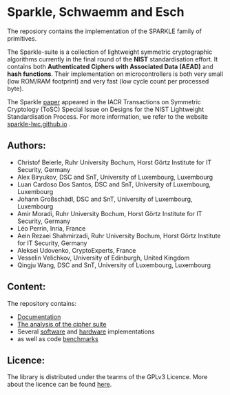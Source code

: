 # Sparkle, Schwaemm and Esch

The reposiory contains the implementation of the SPARKLE family of primitives. 

The Sparkle-suite is a collection of lightweight symmetric cryptographic algorithms currently in the final round of the **NIST** standardisation effort. It contains both **Authenticated Ciphers with Associated Data (AEAD)** and **hash functions**. Their implementation on microcontrollers is both very small (low ROM/RAM footprint) and very fast (low cycle count per processed byte). 

The Sparkle [paper](https://tosc.iacr.org/index.php/ToSC/article/view/8627/8193) appeared in the IACR Transactions on Symmetric Cryptology (ToSC) Special Issue on Designs for the NIST Lightweight Standardisation Process. For more information, we refer to the website [sparkle-lwc.github.io](https://sparkle-lwc.github.io/) .


## Authors: 
- Christof Beierle, Ruhr University Bochum, Horst Görtz Institute for IT Security, Germany
- Alex Biryukov, DSC and SnT, University of Luxembourg, Luxembourg
- Luan Cardoso Dos Santos, DSC and SnT, University of Luxembourg, Luxembourg
- Johann Großschädl, DSC and SnT, University of Luxembourg, Luxembourg
- Amir Moradi, Ruhr University Bochum, Horst Görtz Institute for IT Security, Germany
- Léo Perrin, Inria, France
- Aein Rezaei Shahmirzadi, Ruhr University Bochum, Horst Görtz Institute for IT Security, Germany
- Aleksei Udovenko, CryptoExperts, France
- Vesselin Velichkov, University of Edinburgh, United Kingdom
- Qingju Wang, DSC and SnT, University of Luxembourg, Luxembourg

## Content: 
The repository contains: 
- [Documentation](documentation)
- [The analysis of the cipher suite](analysis)
- Several [software](software) and [hardware](hardware) implementations 
- as well as code [benchmarks](benchmarks)

## Licence: 
The library is distributed under the tearms of the GPLv3 Licence. More about the licence can be found [here](https://www.gnu.org/licenses/gpl-3.0.fr.html). 

